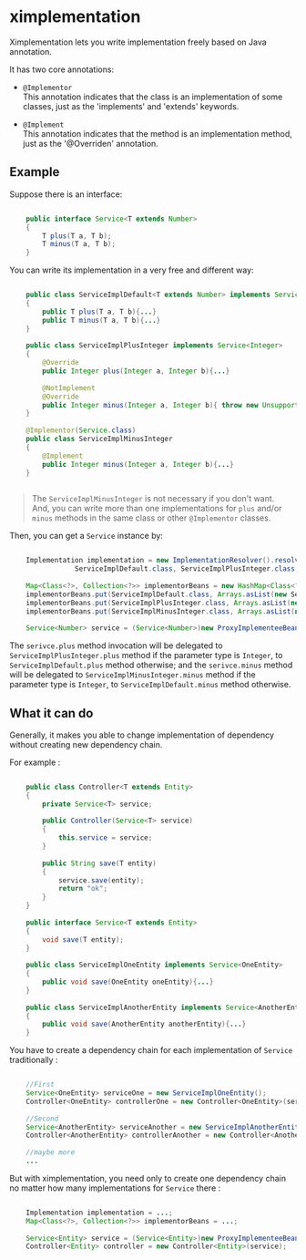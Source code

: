 # ximplementation
Ximplementation lets you write implementation freely based on Java annotation.

It has two core annotations:

* `@Implementor`  
This annotation indicates that the class is an implementation of some classes, just as the 'implements' and 'extends' keywords.

* `@Implement`  
This annotation indicates that the method is an implementation method, just as the '@Overriden' annotation.

## Example
Suppose there is an interface:

```java

	public interface Service<T extends Number>
	{
		T plus(T a, T b);
		T minus(T a, T b);
	}
```

You can write its implementation in a very free and different way:

```java

	public class ServiceImplDefault<T extends Number> implements Service<T>
	{
		public T plus(T a, T b){...}
		public T minus(T a, T b){...}
	}
	
	public class ServiceImplPlusInteger implements Service<Integer>
	{
		@Override
		public Integer plus(Integer a, Integer b){...}
		
		@NotImplement
		@Override
		public Integer minus(Integer a, Integer b){ throw new UnsupportedOperationException(); }
	}
	
	@Implementor(Service.class)
	public class ServiceImplMinusInteger
	{
		@Implement
		public Integer minus(Integer a, Integer b){...}
	}
	
```

> The `ServiceImplMinusInteger` is not necessary if you don't want.  
> And, you can write more than one implementations for `plus` and/or `minus` methods in the same class or other `@Implementor` classes.

Then, you can get a `Service` instance by:

```java

	Implementation implementation = new ImplementationResolver().resolve(Service.class,
			 	ServiceImplDefault.class, ServiceImplPlusInteger.class, ServiceImplMinusInteger.class);
	
	Map<Class<?>, Collection<?>> implementorBeans = new HashMap<Class<?>, Collection<?>>();
	implementorBeans.put(ServiceImplDefault.class, Arrays.asList(new ServiceImplDefault<Number>()));
	implementorBeans.put(ServiceImplPlusInteger.class, Arrays.asList(new ServiceImplPlusInteger()));
	implementorBeans.put(ServiceImplMinusInteger.class, Arrays.asList(new ServiceImplMinusInteger()));
	
	Service<Number> service = (Service<Number>)new ProxyImplementeeBeanBuilder().build(implementation, implementorBeans);
```

The `serivce.plus` method invocation will be delegated to `ServiceImplPlusInteger.plus` method if the parameter type is `Integer`, to `ServiceImplDefault.plus` method otherwise; and the `serivce.minus` method will be delegated to `ServiceImplMinusInteger.minus` method if the parameter type is `Integer`, to `ServiceImplDefault.minus` method otherwise.

## What it can do
Generally, it makes you able to change implementation of dependency without creating new dependency chain.

For example :

```java

	public class Controller<T extends Entity>
	{
		private Service<T> service;
		
		public Controller(Service<T> service)
		{
			this.service = service;
		}
		
		public String save(T entity)
		{
			service.save(entity);
			return "ok";
		}
	}
	
	public interface Service<T extends Entity>
	{
		void save(T entity);
	}
	
	public class ServiceImplOneEntity implements Service<OneEntity>
	{
		public void save(OneEntity oneEntity){...}
	}
	
	public class ServiceImplAnotherEntity implements Service<AnotherEntity>
	{
		public void save(AnotherEntity anotherEntity){...}
	}
```

You have to create a dependency chain for each implementation of `Service` traditionally :

```java

	//First
	Service<OneEntity> serviceOne = new ServiceImplOneEntity();
	Controller<OneEntity> controllerOne = new Controller<OneEntity>(serviceOne);
	
	//Second
	Service<AnotherEntity> serviceAnother = new ServiceImplAnotherEntity();
	Controller<AnotherEntity> controllerAnother = new Controller<AnotherEntity>(serviceAnother);
	
	//maybe more
	...
```

But with ximplementation, you need only to create one dependency chain no matter how many implementations for `Service` there :

```java

	Implementation implementation = ...;
	Map<Class<?>, Collection<?>> implementorBeans = ...;
	
	Service<Entity> service = (Service<Entity>)new ProxyImplementeeBeanBuilder().build(implementation, implementorBeans);
	Controller<Entity> controller = new Controller<Entity>(service);
```
